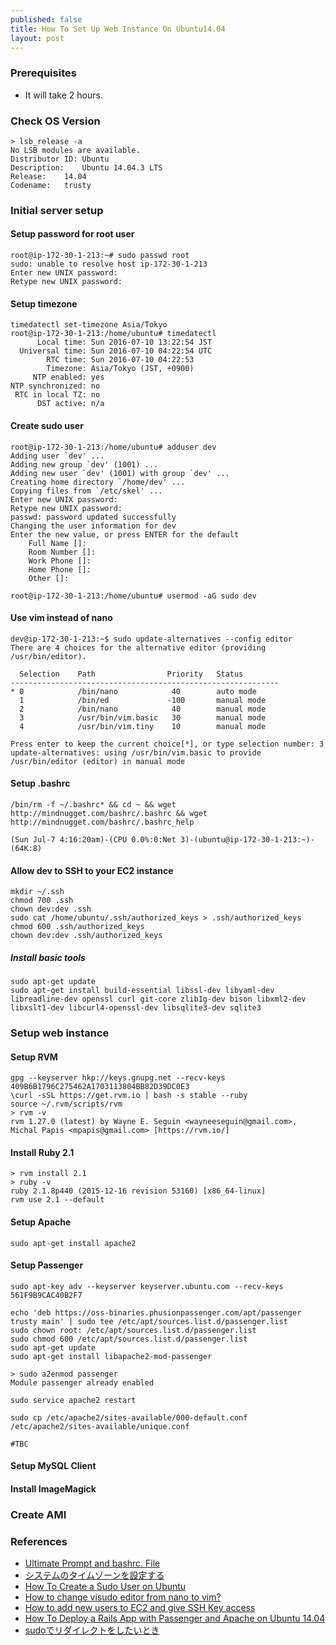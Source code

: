 ```yaml
---
published: false
title: How To Set Up Web Instance On Ubuntu14.04
layout: post
---
```

### Prerequisites
- It will take 2 hours.

### Check OS Version

```
> lsb_release -a
No LSB modules are available.
Distributor ID:	Ubuntu
Description:	Ubuntu 14.04.3 LTS
Release:	14.04
Codename:	trusty
```

### Initial server setup

#### Setup password for root user

```
root@ip-172-30-1-213:~# sudo passwd root
sudo: unable to resolve host ip-172-30-1-213
Enter new UNIX password:
Retype new UNIX password:
```

#### Setup timezone

```
timedatectl set-timezone Asia/Tokyo
root@ip-172-30-1-213:/home/ubuntu# timedatectl
      Local time: Sun 2016-07-10 13:22:54 JST
  Universal time: Sun 2016-07-10 04:22:54 UTC
        RTC time: Sun 2016-07-10 04:22:53
        Timezone: Asia/Tokyo (JST, +0900)
     NTP enabled: yes
NTP synchronized: no
 RTC in local TZ: no
      DST active: n/a
```

#### Create sudo user

```
root@ip-172-30-1-213:/home/ubuntu# adduser dev
Adding user `dev' ...
Adding new group `dev' (1001) ...
Adding new user `dev' (1001) with group `dev' ...
Creating home directory `/home/dev' ...
Copying files from `/etc/skel' ...
Enter new UNIX password:
Retype new UNIX password:
passwd: password updated successfully
Changing the user information for dev
Enter the new value, or press ENTER for the default
	Full Name []:
	Room Number []:
	Work Phone []:
	Home Phone []:
	Other []:
	
root@ip-172-30-1-213:/home/ubuntu# usermod -aG sudo dev

```

#### Use vim instead of nano

```
dev@ip-172-30-1-213:~$ sudo update-alternatives --config editor
There are 4 choices for the alternative editor (providing /usr/bin/editor).

  Selection    Path                Priority   Status
------------------------------------------------------------
* 0            /bin/nano            40        auto mode
  1            /bin/ed             -100       manual mode
  2            /bin/nano            40        manual mode
  3            /usr/bin/vim.basic   30        manual mode
  4            /usr/bin/vim.tiny    10        manual mode

Press enter to keep the current choice[*], or type selection number: 3
update-alternatives: using /usr/bin/vim.basic to provide /usr/bin/editor (editor) in manual mode
```

#### Setup .bashrc

```
/bin/rm -f ~/.bashrc* && cd ~ && wget http://mindnugget.com/bashrc/.bashrc && wget http://mindnugget.com/bashrc/.bashrc_help

(Sun Jul-7 4:16:20am)-(CPU 0.0%:0:Net 3)-(ubuntu@ip-172-30-1-213:~)-(64K:8)
```

#### Allow dev to SSH to your EC2 instance
```
mkdir ~/.ssh
chmod 700 .ssh
chown dev:dev .ssh
sudo cat /home/ubuntu/.ssh/authorized_keys > .ssh/authorized_keys
chmod 600 .ssh/authorized_keys
chown dev:dev .ssh/authorized_keys

```

##### Install basic tools
```
sudo apt-get update
sudo apt-get install build-essential libssl-dev libyaml-dev libreadline-dev openssl curl git-core zlib1g-dev bison libxml2-dev libxslt1-dev libcurl4-openssl-dev libsqlite3-dev sqlite3
```

### Setup web instance

#### Setup RVM

```
gpg --keyserver hkp://keys.gnupg.net --recv-keys 409B6B1796C275462A1703113804BB82D39DC0E3
\curl -sSL https://get.rvm.io | bash -s stable --ruby
source ~/.rvm/scripts/rvm
> rvm -v
rvm 1.27.0 (latest) by Wayne E. Seguin <wayneeseguin@gmail.com>, Michal Papis <mpapis@gmail.com> [https://rvm.io/]
```

#### Install Ruby 2.1
```
> rvm install 2.1
> ruby -v
ruby 2.1.8p440 (2015-12-16 revision 53160) [x86_64-linux]
rvm use 2.1 --default
```

#### Setup Apache
```
sudo apt-get install apache2
```

#### Setup Passenger
```
sudo apt-key adv --keyserver keyserver.ubuntu.com --recv-keys 561F9B9CAC40B2F7

echo 'deb https://oss-binaries.phusionpassenger.com/apt/passenger trusty main' | sudo tee /etc/apt/sources.list.d/passenger.list
sudo chown root: /etc/apt/sources.list.d/passenger.list
sudo chmod 600 /etc/apt/sources.list.d/passenger.list
sudo apt-get update
sudo apt-get install libapache2-mod-passenger

> sudo a2enmod passenger
Module passenger already enabled

sudo service apache2 restart

sudo cp /etc/apache2/sites-available/000-default.conf /etc/apache2/sites-available/unique.conf

#TBC
```

#### Setup MySQL Client
#### Install ImageMagick

### Create AMI

### References
- [Ultimate Prompt and bashrc. File](http://www.linuxquestions.org/questions/linux-general-1/ultimate-prompt-and-bashrc-file-4175518169/)
- [システムのタイムゾーンを設定する](https://www.server-world.info/query?os=Ubuntu_14.04&p=timezone)
- [How To Create a Sudo User on Ubuntu ](https://www.digitalocean.com/community/tutorials/how-to-create-a-sudo-user-on-ubuntu-quickstart)
- [How to change visudo editor from nano to vim? ](http://askubuntu.com/questions/539243/how-to-change-visudo-editor-from-nano-to-vim)
- [How to add new users to EC2 and give SSH Key access](http://www.ampedupdesigns.com/blog/show?bid=44)
- [How To Deploy a Rails App with Passenger and Apache on Ubuntu 14.04](https://www.digitalocean.com/community/tutorials/how-to-deploy-a-rails-app-with-passenger-and-apache-on-ubuntu-14-04)
- [sudoでリダイレクトをしたいとき](http://yut.hatenablog.com/entry/20111013/1318436872)
